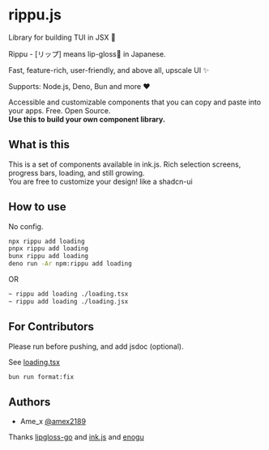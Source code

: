 # rippu.js
Library for building TUI in JSX 💄

Rippu - [リップ] means lip-gloss💄 in Japanese.

Fast, feature-rich, user-friendly, and above all, upscale UI ✨

Supports: Node.js, Deno, Bun and more :heart:

Accessible and customizable components that you can copy and paste into your apps. Free. Open Source.  
**Use this to build your own component library.**

## What is this

This is a set of components available in ink.js. Rich selection screens, progress bars, loading, and still growing.   
You are free to customize your design!
like a shadcn-ui

## How to use
No config.

```bash
npx rippu add loading
pnpx rippu add loading
bunx rippu add loading
deno run -Ar npm:rippu add loading
```

OR

```bash
~ rippu add loading ./loading.tsx
~ rippu add loading ./loading.jsx
```

## For Contributors

Please run before pushing, and add jsdoc (optional).

See [loading.tsx](components/loading.tsx)

```bash
bun run format:fix
```

## Authors
- Ame_x [@amex2189](https://x.com/amex2189)

Thanks [lipgloss-go](https://github.com/charmbracelet/lipgloss) and [ink.js](https://github.com/y-lohse/inkjs) and [enogu](https://github.com/ryuapp/enogu)
